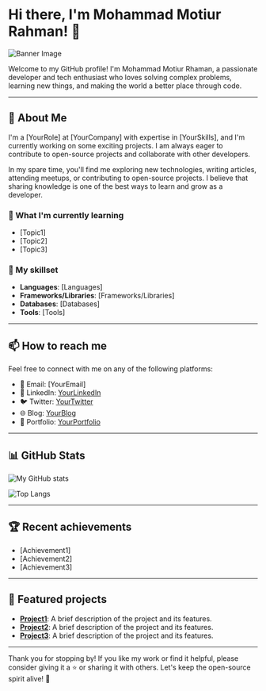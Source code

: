 # Hi there, I'm Mohammad Motiur Rahman! 👋

![Banner Image](https://lh3.googleusercontent.com/pw/AJFCJaVg7E63zcYfLLPN0z-iL-jdYchzAUP-Mjb_ryJcP04lphCknLtse9r8GgNqlJr2l11HCJwbn1fGeilpIcHt779I2WLhawQn95G7ni8JmlYF8PABaVwWcUHKFrZIAL2cHgAybsp7tUwUQcyQEIprYQVyYCqIppJlyN8caQJW2V7q0X2wEE55KH5tlVLTf1aXiMZOstafLGjaz5D-D9iOiW64RJPvImYKDP4w_qE4i8YnHzeYIgI6qk-uj-9gwj2jZcc4vBJS8SLiccwlSi8oWvmI2EtcCBiCNIbxxOEOR8dQPAEhxPztLBkDBm2iEi36iF-Ud7hRTIzVHMn15B5QVm7iErQo22BprcRaiBIrKYZmfo33MzblTHQNMm6R3R2m-6OkrQnJio0_IICArwVePIKhow6Ps2Xf8cpknIeA8v-6tw9GOGERX3NAqCJkPxscMdQ8guESLCknioDd-maNmcde0H6UCMMJhiHtgKltV_r3jCnL875Fo0T_tGTEOWA6H5nDVs1asihaUYcANtedBbnTcJNqaSzN4lM1_0z36w4fhhMm0yJf1Vz8rRhV3VA_vzqfQM5WBbuTQxcvfJR8Mahs4cQQGjl2n8r49zgdS87lNtMzxd5VjMfCNgDxboGtCPu3YQ4sDdy8amgSkd7Tqq6s5q13Kb3MKW4xneJFAbYcrfeKuA6F8Uakw6ZONmb6FWf4oIuLVNQOUy0hI5VxzU7haL3bJiWAJxr5xJPg3nUb7vdt_6jN-46zejYJMKMkdb7PaicLwEfgW7hTEL7yO0kLFpQDD6yz6jyEtRkk6LJv816kRBT3goP9bKgdBCMfPsmSbgbY71r_TqO1bSNmgNJIw9lnhYmIUESflKzo-craq--7JLaLK2mOp-w5hRcuIpkxBtxO81EiHAheecg7tC8mCxym5XD1wMT7c7wLU6w_hwWFiGJqTbdhmCQQhuBp4bafTY-3Y1U-FFy64gvfOpeLK6AKZsDO4g=w725-h544-s-no)

Welcome to my GitHub profile! I'm Mohammad Motiur Rhaman, a passionate developer and tech enthusiast who loves solving complex problems, learning new things, and making the world a better place through code.

---

## 🔭 About Me

I'm a [YourRole] at [YourCompany] with expertise in [YourSkills], and I'm currently working on some exciting projects. I am always eager to contribute to open-source projects and collaborate with other developers.

In my spare time, you'll find me exploring new technologies, writing articles, attending meetups, or contributing to open-source projects. I believe that sharing knowledge is one of the best ways to learn and grow as a developer.

### 🌱 What I'm currently learning

- [Topic1]
- [Topic2]
- [Topic3]

### 💼 My skillset

- **Languages**: [Languages]
- **Frameworks/Libraries**: [Frameworks/Libraries]
- **Databases**: [Databases]
- **Tools**: [Tools]

---

## 📫 How to reach me

Feel free to connect with me on any of the following platforms:

- 📧 Email: [YourEmail]
- 💼 LinkedIn: [YourLinkedIn](https://www.linkedin.com/in/yourusername/)
- 🐦 Twitter: [YourTwitter](https://twitter.com/yourusername)
- 🌐 Blog: [YourBlog](https://www.yourblog.com/)
- 🎨 Portfolio: [YourPortfolio](https://www.yourportfolio.com/)

---

## 📊 GitHub Stats

![My GitHub stats](https://github-readme-stats.vercel.app/api?username=mohammadmotiurrahman&show_icons=true&theme=radical)

![Top Langs](https://github-readme-stats.vercel.app/api/top-langs/?username=mohammadmotiurrahman&layout=compact&theme=radical)

---

## 🏆 Recent achievements

- [Achievement1]
- [Achievement2]
- [Achievement3]

---

## 🌟 Featured projects

- **[Project1](https://github.com/yourusername/project1)**: A brief description of the project and its features.
- **[Project2](https://github.com/yourusername/project2)**: A brief description of the project and its features.
- **[Project3](https://github.com/yourusername/project3)**: A brief description of the project and its features.

---

Thank you for stopping by! If you like my work or find it helpful, please consider giving it a ⭐️ or sharing it with others. Let's keep the open-source spirit alive! 🚀
